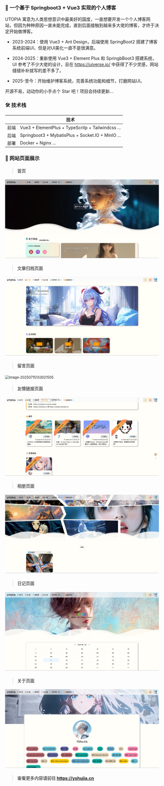 ###  🌈 一个基于 Springboot3 + Vue3 实现的个人博客

UTOPIA 寓意为人类思想意识中最美好的国度，一直想要开发一个个人博客网站，但因为种种原因一直未能完成，直到后面接触到越来多大佬的博客，才终于决定开始做博客。

- 2023-2024：使用 Vue3 + Ant Design，后端使用 SpringBoot2 搭建了博客系统前端UI，但是对UI美化一直不是很满意。

- 2024-2025：重新使用 Vue3 + Element Plus 和 SpringbBoot3 搭建系统，UI 参考了不少大佬的设计，且在 https://uiverse.io/ 中获得了不少灵感，网站缝缝补补就写的差不多了。
- 2025-至今：开始维护博客系统，完善系统功能和细节，打磨网站UI。

开源不易，动动你的小手点个 Star 吧！项目会持续更新...

### 🛠️ 技术栈

|      | 技术                                              |
| ---- | ------------------------------------------------- |
| 前端 | Vue3 + ElementPlus + TypeScritp + Tailwindcss ... |
| 后端 | Springboot3 + MybatisPlus + Socket.IO + MinIO ... |
| 部署 | Docker + Nginx ...                                |

### 💫 网站页面展示

> #### 首页

<img src="./utopia-static/readme/image-20250715132648396.png" alt="image-20250715132648396" style="zoom: 80%;" />

> #### 文章归档页面

<img src="./utopia-static/readme/image-20250715132830268.png" alt="image-20250715132830268" style="zoom: 80%;" />

> #### 留言页面

<img src="./utopia-static/readme/image-20250715133021505.png" alt="image-20250715133021505" style="zoom: 80%;" />

> #### 友情链接页面

<img src="./utopia-static/readme/image-20250715133129243.png" alt="image-20250715133129243" style="zoom: 80%;" />

> #### 相册页面

<img src="./utopia-static/readme/image-20250715133208560.png" alt="image-20250715133208560" style="zoom:80%;" />

> #### 日记页面

<img src="./utopia-static/readme/image-20250715133233727.png" alt="image-20250715133233727" style="zoom: 80%;" />

> #### 关于页面

<img src="./utopia-static/readme/image-20250715133312493.png" alt="image-20250715133312493" style="zoom:50%;" />

> #### 查看更多内容请前往 https://yshujia.cn
